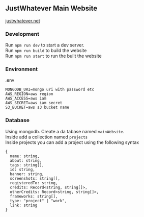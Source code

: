 ## JustWhatever Main Website
[justwhatever.net](https://justwhatever.net)

### Development

Run `npm run dev` to start a dev server.\
Run `npm run build` to build the website\
Run `npm run start` to run the built the website

### Environment

.env
```dotenv
MONGODB_URI=mongo uri with password etc
AWS_REGION=aws region
AWS_ACCESS=aws iam
AWS_SECRET=aws iam secret
S3_BUCKET=aws s3 bucket name
```

### Database

Using mongodb. Create a da  tabase named `mainWebsite`.\
Inside add a collection named `projects`\
Inside projects you can add a project using the following syntax
```
{
  name: string,
  about: string,
  tags: string[],
  id: string,
  banner: string,
  screenshots: string[],
  registeredTo: string,
  credits: Record<string, string[]>,
  otherCredits: Record<string, string[]>,
  frameworks: string[],
  type: "project" | "work",
  link: string
}
```